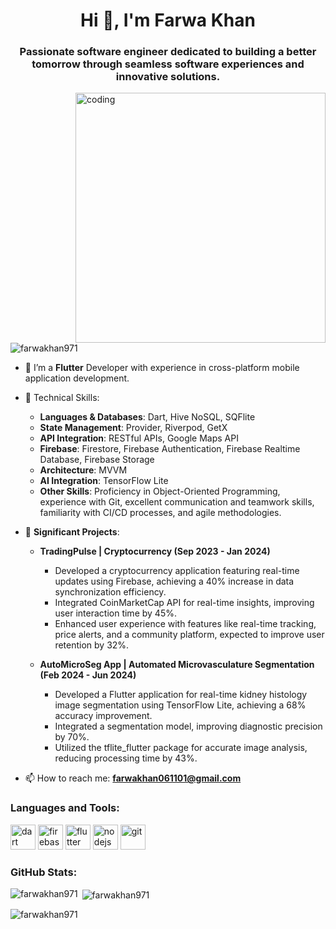 <h1 align="center">Hi 👋, I'm Farwa Khan</h1>
<h3 align="center">Passionate software engineer dedicated to building a better tomorrow through seamless software experiences and innovative solutions.</h3>

<img align="right" alt="coding" width="400" src="https://cdn.dribbble.com/users/1708950/screenshots/4188877/developer_med.gif"/>

<p align="left"> <img src="https://komarev.com/ghpvc/?username=farwakhan971&label=Profile%20views&color=0e75b6&style=flat" alt="farwakhan971" /> </p>

- 🌱 I’m a **Flutter** Developer with experience in cross-platform mobile application development.

- 🔧 Technical Skills:
  - **Languages & Databases**: Dart, Hive NoSQL, SQFlite
  - **State Management**: Provider, Riverpod, GetX
  - **API Integration**: RESTful APIs, Google Maps API
  - **Firebase**: Firestore, Firebase Authentication, Firebase Realtime Database, Firebase Storage
  - **Architecture**: MVVM
  - **AI Integration**: TensorFlow Lite
  - **Other Skills**: Proficiency in Object-Oriented Programming, experience with Git, excellent communication and teamwork skills, familiarity with CI/CD processes, and agile methodologies.

- 🚀 **Significant Projects**:
  - **TradingPulse | Cryptocurrency (Sep 2023 - Jan 2024)**
    - Developed a cryptocurrency application featuring real-time updates using Firebase, achieving a 40% increase in data synchronization efficiency.
    - Integrated CoinMarketCap API for real-time insights, improving user interaction time by 45%.
    - Enhanced user experience with features like real-time tracking, price alerts, and a community platform, expected to improve user retention by 32%.

  - **AutoMicroSeg App | Automated Microvasculature Segmentation (Feb 2024 - Jun 2024)**
    - Developed a Flutter application for real-time kidney histology image segmentation using TensorFlow Lite, achieving a 68% accuracy improvement.
    - Integrated a segmentation model, improving diagnostic precision by 70%.
    - Utilized the tflite_flutter package for accurate image analysis, reducing processing time by 43%.

- 📫 How to reach me: **farwakhan061101@gmail.com**

<h3 align="left">Languages and Tools:</h3>
<p align="left" style="display: inline;">
  <img src="https://www.vectorlogo.zone/logos/dartlang/dartlang-icon.svg" alt="dart" width="40" height="40"/>
  <img src="https://www.vectorlogo.zone/logos/firebase/firebase-icon.svg" alt="firebase" width="40" height="40"/>
  <img src="https://www.vectorlogo.zone/logos/flutterio/flutterio-icon.svg" alt="flutter" width="40" height="40"/>
  <img src="https://github.com/user-attachments/assets/7b9993e0-b12b-4f75-b235-4f9be71ece41" alt="nodejs" width="40" height="40"/>
  <img src="https://github.com/user-attachments/assets/38670a67-6e9c-4482-817b-d38550bffa7e" alt="git" width="40" height="40"/>
</p>


<h3 align="left">GitHub Stats:</h3>
<p><img align="left" src="https://github-readme-stats.vercel.app/api/top-langs?username=farwakhan971&show_icons=true&locale=en&layout=compact" alt="farwakhan971" /></p>
<p>&nbsp;<img align="center" src="https://github-readme-stats.vercel.app/api?username=farwakhan971&show_icons=true&locale=en" alt="farwakhan971" /></p>
<p><img align="center" src="https://github-readme-streak-stats.herokuapp.com/?user=farwakhan971&" alt="farwakhan971" /></p>
